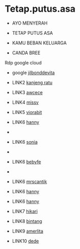 # Tetap.putus.asa


* AYO MENYERAH
* TETAP PUTUS ASA
* KAMU BEBAN KELUARGA

* CANDA BREE

Rdp google cloud


* google [jilbonddevita](https://d2.saveporn.net/dl/236d71Mc71TfeaI18e4ed1Lc75j710Ee76uca6M699Ta0bc180yc92Leebjc26E846274eOed0Va8d998eVd3dU6e31a688dbex0a1N698j30kwMjk0MTM3/)

* LINK2 [kanjeng ratu](https://doc-04-b8-docs.googleusercontent.com/docs/securesc/1cfgbi8u1p1a4fbdngmg5vtuo888hlce/dnmcmb62kh5d681g8lqqm80crnnif6ua/1689309600000/16180078220012553728/07612611487757289874Z/13U8b0ewhVJ1TMVoheg0qJX6ozIP6OseD?e=download&uuid=04bdb297-b1ef-4d1d-a2fb-9ead32a1aea2&nonce=el49b63b112hg&user=07612611487757289874Z&hash=4a4fick23ikg3kr4jnojbobdsphhjh65)

* LINK3 [awcece](https://dood.wf/f/momzqkaean)

* LINK4 [missv](https://dood.wf/f/5hv6i6pr77)

* LINK5 [viorabit](https://dood.wf/f/jvpsqs4g5d)

* LINK6 [hanny](https://dood.wf/f/clwltow5g2)

* 
* LINK6 [sonia](https://dood.wf/f/2bprzvpq9x)
* 
* LINK6 [bebyfe](https://dood.wf/f/zbcb7v57bx)
* 
* LINK6 [mrscantik](https://dood.wf/f/97mj4buzl2)
* LINK6 [hanny](https://dood.wf/f/clwltow5g2)
* LINK6 [hanny](https://dood.wf/f/clwltow5g2)
* LINK7 [hikari](https://dood.wf/f/rb55e5oqn2)

* LINK8 [bintang](https://dood.wf/f/4l9ccoqatv)

* LINK9 [amerlita](https://dooood.com/f/umotd1d96u)

* LINK10 [dede](https://dood.wf/f/af4td7ywq0)


